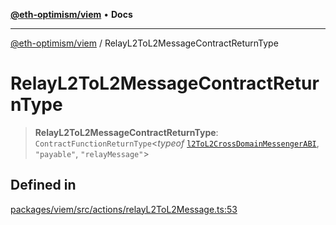 [**@eth-optimism/viem**](../README.md) • **Docs**

***

[@eth-optimism/viem](../README.md) / RelayL2ToL2MessageContractReturnType

# RelayL2ToL2MessageContractReturnType

> **RelayL2ToL2MessageContractReturnType**: `ContractFunctionReturnType`\<*typeof* [`l2ToL2CrossDomainMessengerABI`](../variables/l2ToL2CrossDomainMessengerABI.md), `"payable"`, `"relayMessage"`\>

## Defined in

[packages/viem/src/actions/relayL2ToL2Message.ts:53](https://github.com/ethereum-optimism/ecosystem/blob/37c6534910b25082298b9c156497899cc7f9678f/packages/viem/src/actions/relayL2ToL2Message.ts#L53)
